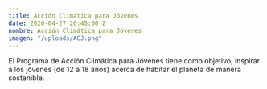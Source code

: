 ```yaml
---
title: Acción Climática para Jóvenes
date: 2020-04-27 20:45:00 Z
nombre: Acción Climática para Jóvenes
imagen: "/uploads/ACJ.png"
---
```


El Programa de Acción Climática para Jóvenes tiene como objetivo, inspirar a los jóvenes (de 12 a 18 años) acerca de habitar el planeta de manera sostenible. 